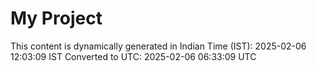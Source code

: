 # My Project

This content is dynamically generated in Indian Time (IST): 2025-02-06 12:03:09 IST
Converted to UTC: 2025-02-06 06:33:09 UTC
